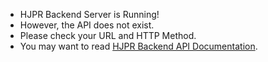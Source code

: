 - HJPR Backend Server is Running!
- However, the API does not exist.
- Please check your URL and HTTP Method.
- You may want to read [HJPR Backend API Documentation](https://github.com/unsw-cse-comp3900-9900/capstone-project-hjpr/blob/master/documentation/backend_api.md).